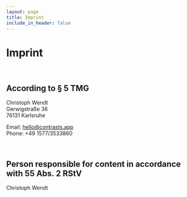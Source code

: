 ```yaml
---
layout: page
title: Imprint
include_in_header: false
---
```


# Imprint
<br>

## According to § 5 TMG
Christoph Wendt <br>
Gerwigstraße 36 <br>
76131 Karlsruhe <br>

Email: hello@contrasts.app<br>
Phone: +49 1577/3533860 <br>

<br>

## Person responsible for content in accordance with 55 Abs. 2 RStV
Christoph Wendt

<br>
